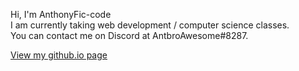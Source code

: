 Hi, I'm AnthonyFic-code  
I am currently taking web development / computer science classes.  
You can contact me on Discord at AntbroAwesome#8287.

[View my github.io page](AnthonyFic-code.github.io)

